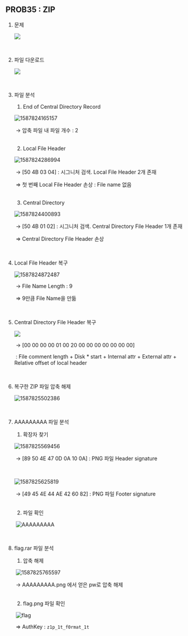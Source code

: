 ## PROB35 : ZIP

1. 문제

   ![](C:\Users\YONGHA.LEE\AppData\Roaming\Typora\typora-user-images\1587811702398.png)

<br>

2. 파일 다운로드

   ![](C:\Users\YONGHA.LEE\AppData\Roaming\Typora\typora-user-images\1587812074265.png)

<br>

3. 파일 분석

   1) End of Central Directory Record

   ![1587824165157](C:\Users\YONGHA.LEE\AppData\Roaming\Typora\typora-user-images\1587824165157.png)

   ​	→ 압축 파일 내 파일 개수 : 2

   <br>

   2) Local File Header

   ![1587824286994](C:\Users\YONGHA.LEE\AppData\Roaming\Typora\typora-user-images\1587824286994.png)

   ​	→ [50 4B 03 04] : 시그니처 검색. Local File Header 2개 존재

   ​	⇒ 첫 번째 Local File Header 손상 : File name 없음

   <br>

   3) Central Directory

   ![1587824400893](C:\Users\YONGHA.LEE\AppData\Roaming\Typora\typora-user-images\1587824400893.png)

   ​	→ [50 4B 01 02] : 시그니처 검색. Central Directory File Header 1개 존재

   ​	⇒ Central Directory File Header 손상

<br>

4. Local File Header 복구

   ![1587824872487](C:\Users\YONGHA.LEE\AppData\Roaming\Typora\typora-user-images\1587824872487.png)

   ​	→ File Name Length : 9

   ​	⇒ 9만큼 File Name을 만듦

<br>

5. Central Directory File Header 복구

   ![](C:\Users\YONGHA.LEE\AppData\Roaming\Typora\typora-user-images\1587825458073.png)

   ​	→ [00 00 00 00 01 00 20 00 00 00 00 00 00 00] 

   ​				: File comment length + Disk * start + Internal attr + External attr + Relative offset of local header

<br>

6. 복구한 ZIP 파일 압축 해제

   ![1587825502386](C:\Users\YONGHA.LEE\AppData\Roaming\Typora\typora-user-images\1587825502386.png)

<br>

7. AAAAAAAAA 파일 분석

   1) 확장자 찾기

   ![1587825569456](C:\Users\YONGHA.LEE\AppData\Roaming\Typora\typora-user-images\1587825569456.png)

   ​	→ [89 50 4E 47 0D 0A 10 0A] : PNG 파일 Header signature

   <br>

   ![1587825625819](C:\Users\YONGHA.LEE\AppData\Roaming\Typora\typora-user-images\1587825625819.png)

   ​	→ [49 45 4E 44 AE 42 60 82] : PNG 파일 Footer signature

   <br>

   2) 파일 확인

   ​	![AAAAAAAAA](C:\Users\YONGHA.LEE\Desktop\Security-Study\XCZ.KR\AAAAAAAAA.png)

<br>

8. flag.rar 파일 분석

   1) 압축 해제

   ​	![1587825765597](C:\Users\YONGHA.LEE\AppData\Roaming\Typora\typora-user-images\1587825765597.png)

   ​	→ AAAAAAAAA.png 에서 얻은 pw로 압축 해제

   <br>

   2) flag.png 파일 확인

   ​	![flag](C:\Users\YONGHA.LEE\Desktop\Security-Study\XCZ.KR\flag.png)

   ​	⇒ AuthKey : `z1p_1t_f0rmat_1t`


